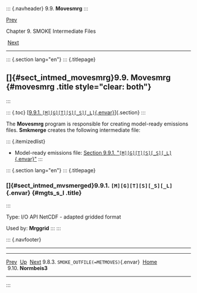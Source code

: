 ::: {.navheader}
9.9. **Movesmrg**
:::

[Prev](ch09s08s03.html) 

Chapter 9. SMOKE Intermediate Files

 [Next](ch09s10.html)

------------------------------------------------------------------------

::: {.section lang="en"}
::: {.titlepage}
<div>

<div>

[]{#sect_intmed_movesmrg}9.9. **Movesmrg** {#movesmrg .title style="clear: both"}
------------------------------------------

</div>

</div>
:::

::: {.toc}
[[9.9.1.
`[M][G][T][S][_S][_L]`{.envar}](ch09s09.html#sect_intmed_mvsmerged)]{.section}
:::

The **Movesmrg** program is responsible for creating model-ready
emissions files. **Smkmerge** creates the following intermediate file:

::: {.itemizedlist}
-   Model-ready emissions file: [Section 9.9.1,
    "`[M][G][T][S][_S][_L]`{.envar}"](ch09s09.html#sect_intmed_mvsmerged "9.9.1. [M][G][T][S][_S][_L]")
:::

::: {.section lang="en"}
::: {.titlepage}
<div>

<div>

### []{#sect_intmed_mvsmerged}9.9.1. `[M][G][T][S][_S][_L]`{.envar} {#mgts_s_l .title}

</div>

</div>
:::

Type: I/O API NetCDF - adapted gridded format

Used by: **Mrggrid**
:::
:::

::: {.navfooter}

------------------------------------------------------------------------

  -------------------------------------------- -------------------- -----------------------
  [Prev](ch09s08s03.html)                        [Up](ch09.html)       [Next](ch09s10.html)
  9.8.3. `SMOKE_OUTFILE(=METMOVES)`{.envar}     [Home](index.html)      9.10. **Normbeis3**
  -------------------------------------------- -------------------- -----------------------
:::
